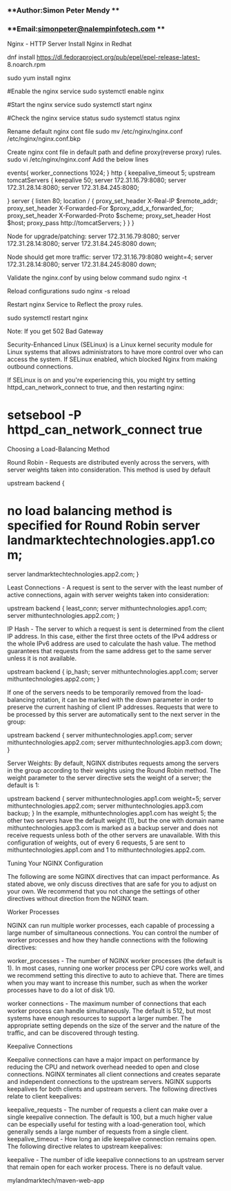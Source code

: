 ### **Author:Simon Peter Mendy **
### **Email:simonpeter@nalempinfotech.com **

Nginx - HTTP Server
Install Nginx in Redhat

dnf install https://dl.fedoraproject.org/pub/epel/epel-release-latest- 8.noarch.rpm

sudo yum install nginx

#Enable the nginx service
sudo systemctl enable nginx

#Start the nginx service
sudo systemctl start nginx

#Check the nginx service status
sudo systemctl status nginx

Rename default nginx cont file
sudo mv /etc/nginx/nginx.conf /etc/nginx/nginx.conf.bkp

Create nginx cont file in default path and define proxy(reverse proxy) rules.
sudo vi /etc/nginx/nginx.conf Add the below lines 

events{
worker_connections 1024;
}
http { keepalive_timeout 5;
upstream tomcatServers {
  keepalive 50;
  server 172.31.16.79:8080;
  server 172.31.28.14:8080;
  server 172.31.84.245:8080;

}
server {
   listen 80;
location / {
        proxy_set_header  X-Real-lP $remote_addr;
        proxy_set_header  X-Forwarded-For $proxy_add_x_forwarded_for;
        proxy_set_header  X-Forwarded-Proto $scheme;
        proxy_set_header        Host $host;
        proxy_pass http://tomcatServers;
}
}
}

Node for upgrade/patching:
  server 172.31.16.79:8080;
  server 172.31.28.14:8080;
  server 172.31.84.245:8080 down;

Node should get more traffic:
  server 172.31.16.79:8080 weight=4;
  server 172.31.28.14:8080;
  server 172.31.84.245:8080 down;


Validate the nginx.conf by using below command
sudo nginx -t

Reload configurations
sudo nginx -s reload

Restart nginx Service to Reflect the proxy rules.

sudo systemctl restart nginx

Note: If you get 502 Bad Gateway

Security-Enhanced Linux (SELinux) is a Linux kernel security module for Linux systems that allows administrators to have more control over who can access the system. If SELinux enabled, which blocked Nginx from making outbound connections.

If SELinux is on and you're experiencing this, you might try setting httpd_can_network_connect to true, and then restarting nginx:

# setsebool -P httpd_can_network_connect true

Choosing a Load-Balancing Method

Round Robin - Requests are distributed evenly across the servers, with server weights taken into consideration. This method is used by default

upstream backend {
# no load balancing method is specified for Round Robin server landmarktechtechnologies.app1.com;
server   landmarktechtechnologies.app2.com;
}

Least Connections - A request is sent to the server with the least number of active connections, again with server weights taken into consideration:

upstream backend { least_conn;
server mithuntechnologies.app1.com; server mithuntechnologies.app2.com;
}

IP Hash - The server to which a request is sent is determined from the client IP address. In this case, either the first three octets of the IPv4 address or the whole IPv6 address are used to calculate the hash value. The method guarantees that requests from the same address get to the same server unless it is not available.

upstream backend { ip_hash;
server mithuntechnologies.app1.com; server mithuntechnologies.app2.com;
}


If one of the servers needs to be temporarily removed from the
load-balancing rotation, it can be marked with the down parameter in order to preserve the current hashing of client IP addresses. Requests that were to be processed by this server are automatically sent to the next server in the group:

upstream backend {
server mithuntechnologies.app1.com; server mithuntechnologies.app2.com; server mithuntechnologies.app3.com down;
}

Server Weights:
By default, NGINX distributes requests among the servers in the group according to their weights using the Round Robin method. The weight parameter to the server directive sets the weight of a server; the default is 1:

upstream backend {
server mithuntechnologies.app1.com weight=5; server mithuntechnologies.app2.com;
server mithuntechnologies.app3.com backup;
}
In the example, mithuntechnologies.app1.com has weight 5; the other two servers have the default weight (1), but the one with domain name mithuntechnologies.app3.com is marked as a backup server and does not receive requests unless both of the other servers are unavailable. With this configuration of weights, out of every 6 requests, 5 are sent to mithuntechnologies.app1.com and 1 to mithuntechnologies.app2.com.

Tuning Your NGINX Configuration

The following are some NGINX directives that can impact performance. As stated above, we only discuss directives that are safe for you to adjust on your own. We recommend that you not change the settings of other directives without direction from the NGINX team.

Worker Processes

NGINX can run multiple worker processes, each capable of processing a large number of simultaneous connections. You can control the number of worker processes and how they handle connections with the following directives:

worker_processes - The number of NGINX worker processes  (the default is 1). In most cases, running one worker process per CPU core works well, and we recommend setting this directive to auto to achieve that. There are times when you may want to increase this number, such as when the worker processes have to do a lot of disk 1/0.


worker connections - The maximum number of connections that each worker process can handle simultaneously. The default is 512, but most systems have enough resources to support a larger number. The appropriate setting depends on the size of the server and the nature of the traffic, and can be discovered through testing.


Keepalive Connections

Keepalive connections can have a major impact on performance by reducing the CPU and network overhead needed to open and close connections. NGINX terminates all client connections and creates separate and independent connections to the upstream servers. NGINX supports keepalives for both clients and upstream servers. The following directives relate to client keepalives:

keepalive_requests - The number of requests a client can make over a single keepalive connection. The default is 100, but a much higher value can be especially useful for testing with a load-generation tool, which generally sends a large number of requests from a single client. keepalive_timeout - How long an idle keepalive connection remains open. The following directive relates to upstream keepalives:

keepalive - The number of idle keepalive connections to an upstream server that remain open for each worker process. There is no default value.



mylandmarktech/maven-web-app
